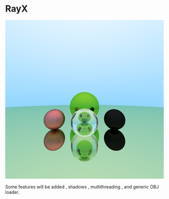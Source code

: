 # RayX
![img.jpg](./img.jpg) 

Some features will be added , shadows , multithreading , and generic OBJ loader.
